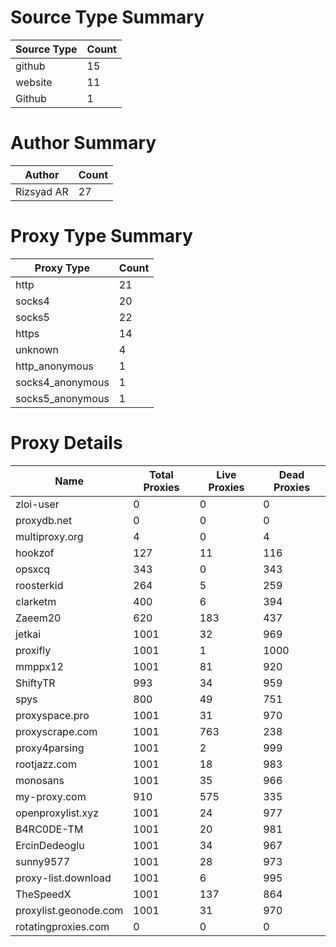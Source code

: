 # Source Type Summary

| Source Type | Count |
|-------------|-------|
| github | 15 |
| website | 11 |
| Github | 1 |


# Author Summary

| Author | Count |
|--------|-------|
| Rizsyad AR | 27 |


# Proxy Type Summary

| Proxy Type | Count |
|------------|-------|
| http | 21 |
| socks4 | 20 |
| socks5 | 22 |
| https | 14 |
| unknown | 4 |
| http_anonymous | 1 |
| socks4_anonymous | 1 |
| socks5_anonymous | 1 |


# Proxy Details

| Name | Total Proxies | Live Proxies | Dead Proxies |
|------|---------------|--------------|---------------|
| zloi-user | 0 | 0 | 0 |
| proxydb.net | 0 | 0 | 0 |
| multiproxy.org | 4 | 0 | 4 |
| hookzof | 127 | 11 | 116 |
| opsxcq | 343 | 0 | 343 |
| roosterkid | 264 | 5 | 259 |
| clarketm | 400 | 6 | 394 |
| Zaeem20 | 620 | 183 | 437 |
| jetkai | 1001 | 32 | 969 |
| proxifly | 1001 | 1 | 1000 |
| mmppx12 | 1001 | 81 | 920 |
| ShiftyTR | 993 | 34 | 959 |
| spys | 800 | 49 | 751 |
| proxyspace.pro | 1001 | 31 | 970 |
| proxyscrape.com | 1001 | 763 | 238 |
| proxy4parsing | 1001 | 2 | 999 |
| rootjazz.com | 1001 | 18 | 983 |
| monosans | 1001 | 35 | 966 |
| my-proxy.com | 910 | 575 | 335 |
| openproxylist.xyz | 1001 | 24 | 977 |
| B4RC0DE-TM | 1001 | 20 | 981 |
| ErcinDedeoglu | 1001 | 34 | 967 |
| sunny9577 | 1001 | 28 | 973 |
| proxy-list.download | 1001 | 6 | 995 |
| TheSpeedX | 1001 | 137 | 864 |
| proxylist.geonode.com | 1001 | 31 | 970 |
| rotatingproxies.com | 0 | 0 | 0 |
